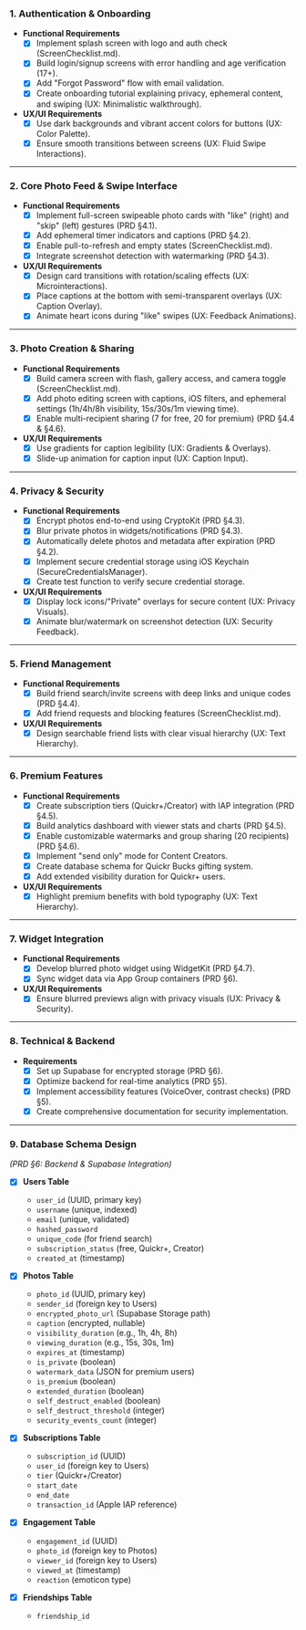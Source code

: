 ### **1. Authentication & Onboarding**
- **Functional Requirements**  
  - [x] Implement splash screen with logo and auth check (ScreenChecklist.md).  
  - [x] Build login/signup screens with error handling and age verification (17+).  
  - [x] Add "Forgot Password" flow with email validation.  
  - [x] Create onboarding tutorial explaining privacy, ephemeral content, and swiping (UX: Minimalistic walkthrough).  

- **UX/UI Requirements**  
  - [x] Use dark backgrounds and vibrant accent colors for buttons (UX: Color Palette).  
  - [x] Ensure smooth transitions between screens (UX: Fluid Swipe Interactions).  

---

### **2. Core Photo Feed & Swipe Interface**
- **Functional Requirements**  
  - [x] Implement full-screen swipeable photo cards with "like" (right) and "skip" (left) gestures (PRD §4.1).  
  - [x] Add ephemeral timer indicators and captions (PRD §4.2).  
  - [x] Enable pull-to-refresh and empty states (ScreenChecklist.md).  
  - [x] Integrate screenshot detection with watermarking (PRD §4.3).  

- **UX/UI Requirements**  
  - [x] Design card transitions with rotation/scaling effects (UX: Microinteractions).  
  - [x] Place captions at the bottom with semi-transparent overlays (UX: Caption Overlay).  
  - [x] Animate heart icons during "like" swipes (UX: Feedback Animations).  

---

### **3. Photo Creation & Sharing**
- **Functional Requirements**  
  - [x] Build camera screen with flash, gallery access, and camera toggle (ScreenChecklist.md).  
  - [x] Add photo editing screen with captions, iOS filters, and ephemeral settings (1h/4h/8h visibility, 15s/30s/1m viewing time).  
  - [x] Enable multi-recipient sharing (7 for free, 20 for premium) (PRD §4.4 & §4.6).  

- **UX/UI Requirements**  
  - [x] Use gradients for caption legibility (UX: Gradients & Overlays).  
  - [x] Slide-up animation for caption input (UX: Caption Input).  

---

### **4. Privacy & Security**
- **Functional Requirements**  
  - [x] Encrypt photos end-to-end using CryptoKit (PRD §4.3).  
  - [x] Blur private photos in widgets/notifications (PRD §4.3).  
  - [x] Automatically delete photos and metadata after expiration (PRD §4.2).  
  - [x] Implement secure credential storage using iOS Keychain (SecureCredentialsManager).
  - [x] Create test function to verify secure credential storage.

- **UX/UI Requirements**  
  - [x] Display lock icons/"Private" overlays for secure content (UX: Privacy Visuals).  
  - [x] Animate blur/watermark on screenshot detection (UX: Security Feedback).  

---

### **5. Friend Management**
- **Functional Requirements**  
  - [x] Build friend search/invite screens with deep links and unique codes (PRD §4.4).  
  - [x] Add friend requests and blocking features (ScreenChecklist.md).  

- **UX/UI Requirements**  
  - [x] Design searchable friend lists with clear visual hierarchy (UX: Text Hierarchy).  

---

### **6. Premium Features**
- **Functional Requirements**  
  - [x] Create subscription tiers (Quickr+/Creator) with IAP integration (PRD §4.5).  
  - [x] Build analytics dashboard with viewer stats and charts (PRD §4.5).  
  - [x] Enable customizable watermarks and group sharing (20 recipients) (PRD §4.6).  
  - [x] Implement "send only" mode for Content Creators.
  - [x] Create database schema for Quickr Bucks gifting system.
  - [x] Add extended visibility duration for Quickr+ users.

- **UX/UI Requirements**  
  - [x] Highlight premium benefits with bold typography (UX: Text Hierarchy).  

---

### **7. Widget Integration**
- **Functional Requirements**  
  - [x] Develop blurred photo widget using WidgetKit (PRD §4.7).  
  - [x] Sync widget data via App Group containers (PRD §6).  

- **UX/UI Requirements**  
  - [x] Ensure blurred previews align with privacy visuals (UX: Privacy & Security).  

---

### **8. Technical & Backend**
- **Requirements**  
  - [x] Set up Supabase for encrypted storage (PRD §6).  
  - [x] Optimize backend for real-time analytics (PRD §5).  
  - [x] Implement accessibility features (VoiceOver, contrast checks) (PRD §5).  
  - [x] Create comprehensive documentation for security implementation.

---

### **9. Database Schema Design**  
*(PRD §6: Backend & Supabase Integration)*  
- [x] **Users Table**  
  - `user_id` (UUID, primary key)  
  - `username` (unique, indexed)  
  - `email` (unique, validated)  
  - `hashed_password`  
  - `unique_code` (for friend search)  
  - `subscription_status` (free, Quickr+, Creator)  
  - `created_at` (timestamp)  

- [x] **Photos Table**  
  - `photo_id` (UUID, primary key)  
  - `sender_id` (foreign key to Users)  
  - `encrypted_photo_url` (Supabase Storage path)  
  - `caption` (encrypted, nullable)  
  - `visibility_duration` (e.g., 1h, 4h, 8h)  
  - `viewing_duration` (e.g., 15s, 30s, 1m)  
  - `expires_at` (timestamp)  
  - `is_private` (boolean)  
  - `watermark_data` (JSON for premium users)  
  - `is_premium` (boolean)
  - `extended_duration` (boolean)
  - `self_destruct_enabled` (boolean)
  - `self_destruct_threshold` (integer)
  - `security_events_count` (integer)

- [x] **Subscriptions Table**  
  - `subscription_id` (UUID)  
  - `user_id` (foreign key to Users)  
  - `tier` (Quickr+/Creator)  
  - `start_date`  
  - `end_date`  
  - `transaction_id` (Apple IAP reference)  

- [x] **Engagement Table**  
  - `engagement_id` (UUID)  
  - `photo_id` (foreign key to Photos)  
  - `viewer_id` (foreign key to Users)  
  - `viewed_at` (timestamp)  
  - `reaction` (emoticon type)  

- [x] **Friendships Table**  
  - `friendship_id`